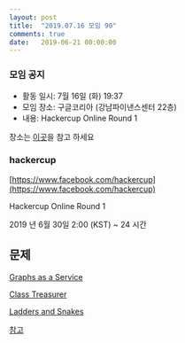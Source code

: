 ```yaml
---
layout: post
title:  "2019.07.16 모임 90"
comments: true
date:   2019-06-21 00:00:00
---
```


### 모임 공지

- 활동 일시: 7월 16일 (화) 19:37
- 모임 장소: 구글코리아 (강남파이낸스센터 22층)
- 내용: Hackercup Online Round 1

장소는 [이곳](https://place.map.daum.net/11584927)을 참고 하세요


### hackercup

[https://www.facebook.com/hackercup](https://www.facebook.com/hackercup)

Hackercup Online Round 1

2019 년 6월 30일 2:00 (KST) ~ 24 시간

## 문제

[Graphs as a Service](https://www.facebook.com/hackercup/problem/862237970786911/)



[Class Treasurer](https://web.facebook.com/hackercup/problem/2448144345414246/)



[Ladders and Snakes](https://web.facebook.com/hackercup/problem/448364075989193/)


[참고](https://greeksharifa.github.io/algorithm%20&%20data%20structure/2018/07/11/algorithm-dinic/)
